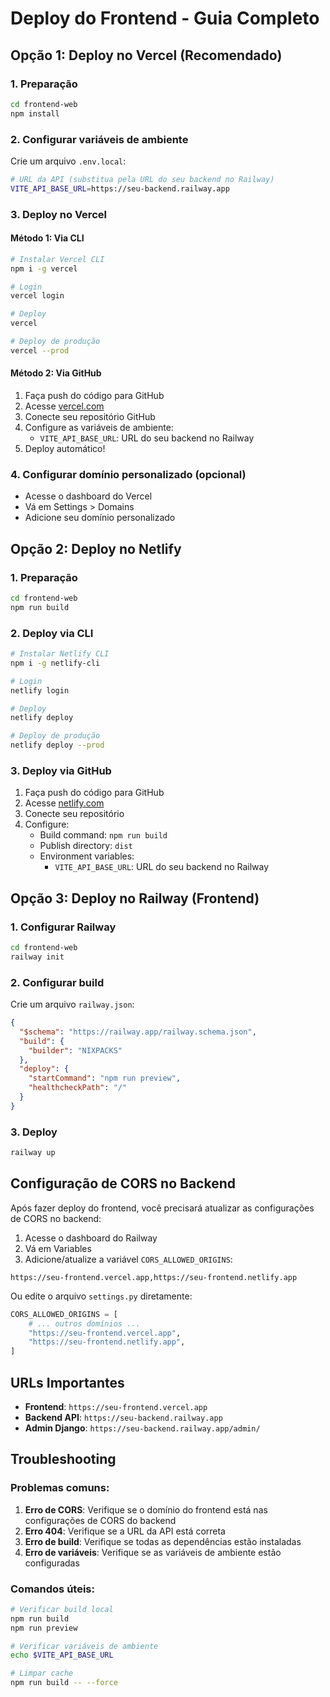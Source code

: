 # Deploy do Frontend - Guia Completo

## Opção 1: Deploy no Vercel (Recomendado)

### 1. Preparação
```bash
cd frontend-web
npm install
```

### 2. Configurar variáveis de ambiente
Crie um arquivo `.env.local`:
```bash
# URL da API (substitua pela URL do seu backend no Railway)
VITE_API_BASE_URL=https://seu-backend.railway.app
```

### 3. Deploy no Vercel

#### Método 1: Via CLI
```bash
# Instalar Vercel CLI
npm i -g vercel

# Login
vercel login

# Deploy
vercel

# Deploy de produção
vercel --prod
```

#### Método 2: Via GitHub
1. Faça push do código para GitHub
2. Acesse [vercel.com](https://vercel.com)
3. Conecte seu repositório GitHub
4. Configure as variáveis de ambiente:
   - `VITE_API_BASE_URL`: URL do seu backend no Railway
5. Deploy automático!

### 4. Configurar domínio personalizado (opcional)
- Acesse o dashboard do Vercel
- Vá em Settings > Domains
- Adicione seu domínio personalizado

## Opção 2: Deploy no Netlify

### 1. Preparação
```bash
cd frontend-web
npm run build
```

### 2. Deploy via CLI
```bash
# Instalar Netlify CLI
npm i -g netlify-cli

# Login
netlify login

# Deploy
netlify deploy

# Deploy de produção
netlify deploy --prod
```

### 3. Deploy via GitHub
1. Faça push do código para GitHub
2. Acesse [netlify.com](https://netlify.com)
3. Conecte seu repositório
4. Configure:
   - Build command: `npm run build`
   - Publish directory: `dist`
   - Environment variables:
     - `VITE_API_BASE_URL`: URL do seu backend no Railway

## Opção 3: Deploy no Railway (Frontend)

### 1. Configurar Railway
```bash
cd frontend-web
railway init
```

### 2. Configurar build
Crie um arquivo `railway.json`:
```json
{
  "$schema": "https://railway.app/railway.schema.json",
  "build": {
    "builder": "NIXPACKS"
  },
  "deploy": {
    "startCommand": "npm run preview",
    "healthcheckPath": "/"
  }
}
```

### 3. Deploy
```bash
railway up
```

## Configuração de CORS no Backend

Após fazer deploy do frontend, você precisará atualizar as configurações de CORS no backend:

1. Acesse o dashboard do Railway
2. Vá em Variables
3. Adicione/atualize a variável `CORS_ALLOWED_ORIGINS`:
```
https://seu-frontend.vercel.app,https://seu-frontend.netlify.app
```

Ou edite o arquivo `settings.py` diretamente:
```python
CORS_ALLOWED_ORIGINS = [
    # ... outros domínios ...
    "https://seu-frontend.vercel.app",
    "https://seu-frontend.netlify.app",
]
```

## URLs Importantes

- **Frontend**: `https://seu-frontend.vercel.app`
- **Backend API**: `https://seu-backend.railway.app`
- **Admin Django**: `https://seu-backend.railway.app/admin/`

## Troubleshooting

### Problemas comuns:

1. **Erro de CORS**: Verifique se o domínio do frontend está nas configurações de CORS do backend
2. **Erro 404**: Verifique se a URL da API está correta
3. **Erro de build**: Verifique se todas as dependências estão instaladas
4. **Erro de variáveis**: Verifique se as variáveis de ambiente estão configuradas

### Comandos úteis:
```bash
# Verificar build local
npm run build
npm run preview

# Verificar variáveis de ambiente
echo $VITE_API_BASE_URL

# Limpar cache
npm run build -- --force
```


